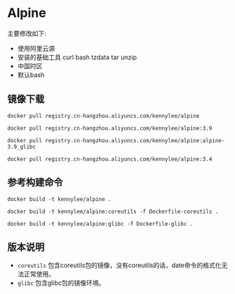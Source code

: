 # Alpine

主要修改如下:

* 使用阿里云源
* 安装的基础工具 curl bash tzdata tar unzip 
* 中国时区
* 默认bash

## 镜像下载

```
docker pull registry.cn-hangzhou.aliyuncs.com/kennylee/alpine

docker pull registry.cn-hangzhou.aliyuncs.com/kennylee/alpine:3.9

docker pull registry.cn-hangzhou.aliyuncs.com/kennylee/alpine:alpine-3.9_glibc

docker pull registry.cn-hangzhou.aliyuncs.com/kennylee/alpine:3.4
```

## 参考构建命令

```
docker build -t kennylee/alpine .

docker build -t kennylee/alpine:coreutils -f Dockerfile-coreutils .

docker build -t kennylee/alpine:glibc -f Dockerfile-glibc .
```

## 版本说明

* `coreutils` 包含coreutils包的镜像，没有coreutils的话，date命令的格式化无法正常使用。
* `glibc` 包含glibc包的镜像环境。


